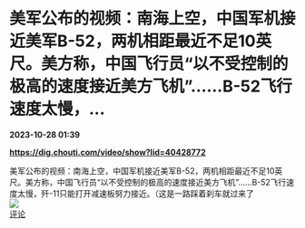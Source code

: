 # 美军公布的视频：南海上空，中国军机接近美军B-52，两机相距最近不足10英尺。美方称，中国飞行员“以不受控制的极高的速度接近美方飞机”……B-52飞行速度太慢，...

**2023-10-28 01:39**

**https://dig.chouti.com/video/show?lid=40428772**

美军公布的视频：南海上空，中国军机接近美军B-52，两机相距最近不足10英尺。美方称，中国飞行员“以不受控制的极高的速度接近美方飞机”……B-52飞行速度太慢，歼-11只能打开减速板努力接近。（这是一路踩着刹车就过来了  
![](https://img3.chouti.com/CHOUTI_20231028/D74542B212754C379F54AF083ED4150D_W480H854.jpg)  
[评论](https://m.chouti.com/link/40428772)